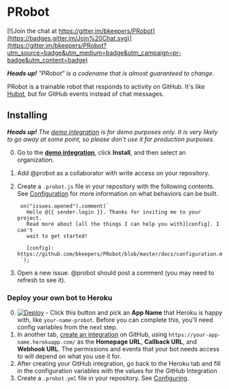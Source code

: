 # PRobot

[![Join the chat at https://gitter.im/bkeepers/PRobot](https://badges.gitter.im/Join%20Chat.svg)](https://gitter.im/bkeepers/PRobot?utm_source=badge&utm_medium=badge&utm_campaign=pr-badge&utm_content=badge)

_**Heads up!** "PRobot" is a codename that is almost guaranteed to change._

PRobot is a trainable robot that responds to activity on GitHub. It's like [Hubot](https://hubot.github.com/), but for GitHub events instead of chat messages.

## Installing

_**Heads up!** The [demo integration](https://github.com/integration/probot-demo) is for demo purposes only. It is very likely to go away at some point, so please don't use it for production purposes._

0. Go to the **[demo integration](https://github.com/integration/probot-demo)**, click **Install**, and then select an organization.
0. Add @probot as a collaborator with write access on your repository.
0. Create a `.probot.js` file in your repository with the following contents. See [Configuration](docs/configuration.md) for more information on what behaviors can be built.

        on("issues.opened").comment(`
          Hello @{{ sender.login }}. Thanks for inviting me to your project.
          Read more about [all the things I can help you with][config]. I can't
          wait to get started!

          [config]: https://github.com/bkeepers/PRobot/blob/master/docs/configuration.md
        `);

0. Open a new issue. @probot should post a comment (you may need to refresh to see it).

### Deploy your own bot to Heroku

0. [![Deploy](https://www.herokucdn.com/deploy/button.svg)](https://heroku.com/deploy) - Click this button and pick an **App Name** that Heroku is happy with, like `your-name-probot`. Before you can complete this, you'll need config variables from the next step.
0. In another tab, [create an integration](https://developer.github.com/early-access/integrations/creating-an-integration/) on GitHub, using `https://your-app-name.herokuapp.com/` as the **Homepage URL**, **Callback URL**, and **Webhook URL**. The permissions and events that your bot needs access to will depend on what you use it for.
0. After creating your GitHub integration, go back to the Heroku tab and fill in the configuration variables with the values for the GitHub Integration
0. Create a `.probot.yml` file in your repository. See [Configuring](#configuring).
